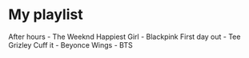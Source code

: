 # My playlist

After hours - The Weeknd
Happiest Girl - Blackpink
First day out - Tee Grizley
Cuff it - Beyonce
Wings - BTS